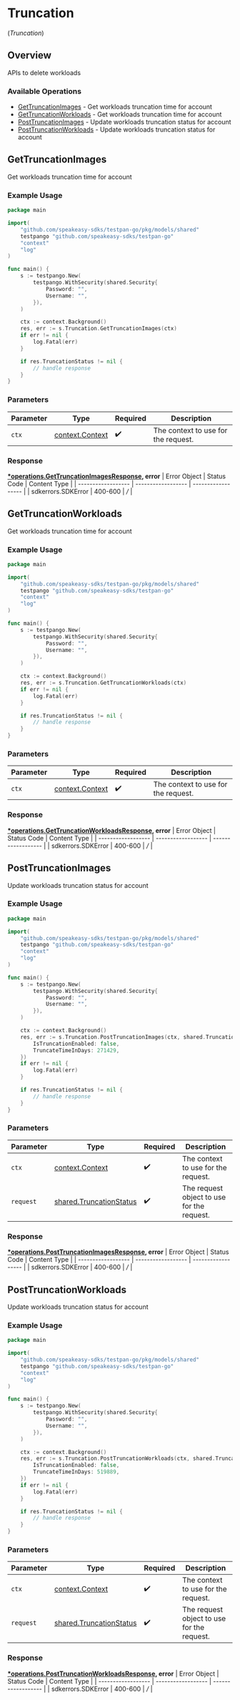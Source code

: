 # Truncation
(*Truncation*)

## Overview

APIs to delete workloads

### Available Operations

* [GetTruncationImages](#gettruncationimages) - Get workloads truncation time for account
* [GetTruncationWorkloads](#gettruncationworkloads) - Get workloads truncation time for account
* [PostTruncationImages](#posttruncationimages) - Update workloads truncation status for account
* [PostTruncationWorkloads](#posttruncationworkloads) - Update workloads truncation status for account

## GetTruncationImages

Get workloads truncation time for account

### Example Usage

```go
package main

import(
	"github.com/speakeasy-sdks/testpan-go/pkg/models/shared"
	testpango "github.com/speakeasy-sdks/testpan-go"
	"context"
	"log"
)

func main() {
    s := testpango.New(
        testpango.WithSecurity(shared.Security{
            Password: "",
            Username: "",
        }),
    )

    ctx := context.Background()
    res, err := s.Truncation.GetTruncationImages(ctx)
    if err != nil {
        log.Fatal(err)
    }

    if res.TruncationStatus != nil {
        // handle response
    }
}
```

### Parameters

| Parameter                                             | Type                                                  | Required                                              | Description                                           |
| ----------------------------------------------------- | ----------------------------------------------------- | ----------------------------------------------------- | ----------------------------------------------------- |
| `ctx`                                                 | [context.Context](https://pkg.go.dev/context#Context) | :heavy_check_mark:                                    | The context to use for the request.                   |


### Response

**[*operations.GetTruncationImagesResponse](../../pkg/models/operations/gettruncationimagesresponse.md), error**
| Error Object       | Status Code        | Content Type       |
| ------------------ | ------------------ | ------------------ |
| sdkerrors.SDKError | 400-600            | */*                |

## GetTruncationWorkloads

Get workloads truncation time for account

### Example Usage

```go
package main

import(
	"github.com/speakeasy-sdks/testpan-go/pkg/models/shared"
	testpango "github.com/speakeasy-sdks/testpan-go"
	"context"
	"log"
)

func main() {
    s := testpango.New(
        testpango.WithSecurity(shared.Security{
            Password: "",
            Username: "",
        }),
    )

    ctx := context.Background()
    res, err := s.Truncation.GetTruncationWorkloads(ctx)
    if err != nil {
        log.Fatal(err)
    }

    if res.TruncationStatus != nil {
        // handle response
    }
}
```

### Parameters

| Parameter                                             | Type                                                  | Required                                              | Description                                           |
| ----------------------------------------------------- | ----------------------------------------------------- | ----------------------------------------------------- | ----------------------------------------------------- |
| `ctx`                                                 | [context.Context](https://pkg.go.dev/context#Context) | :heavy_check_mark:                                    | The context to use for the request.                   |


### Response

**[*operations.GetTruncationWorkloadsResponse](../../pkg/models/operations/gettruncationworkloadsresponse.md), error**
| Error Object       | Status Code        | Content Type       |
| ------------------ | ------------------ | ------------------ |
| sdkerrors.SDKError | 400-600            | */*                |

## PostTruncationImages

Update workloads truncation status for account

### Example Usage

```go
package main

import(
	"github.com/speakeasy-sdks/testpan-go/pkg/models/shared"
	testpango "github.com/speakeasy-sdks/testpan-go"
	"context"
	"log"
)

func main() {
    s := testpango.New(
        testpango.WithSecurity(shared.Security{
            Password: "",
            Username: "",
        }),
    )

    ctx := context.Background()
    res, err := s.Truncation.PostTruncationImages(ctx, shared.TruncationStatus{
        IsTruncationEnabled: false,
        TruncateTimeInDays: 271429,
    })
    if err != nil {
        log.Fatal(err)
    }

    if res.TruncationStatus != nil {
        // handle response
    }
}
```

### Parameters

| Parameter                                                              | Type                                                                   | Required                                                               | Description                                                            |
| ---------------------------------------------------------------------- | ---------------------------------------------------------------------- | ---------------------------------------------------------------------- | ---------------------------------------------------------------------- |
| `ctx`                                                                  | [context.Context](https://pkg.go.dev/context#Context)                  | :heavy_check_mark:                                                     | The context to use for the request.                                    |
| `request`                                                              | [shared.TruncationStatus](../../pkg/models/shared/truncationstatus.md) | :heavy_check_mark:                                                     | The request object to use for the request.                             |


### Response

**[*operations.PostTruncationImagesResponse](../../pkg/models/operations/posttruncationimagesresponse.md), error**
| Error Object       | Status Code        | Content Type       |
| ------------------ | ------------------ | ------------------ |
| sdkerrors.SDKError | 400-600            | */*                |

## PostTruncationWorkloads

Update workloads truncation status for account

### Example Usage

```go
package main

import(
	"github.com/speakeasy-sdks/testpan-go/pkg/models/shared"
	testpango "github.com/speakeasy-sdks/testpan-go"
	"context"
	"log"
)

func main() {
    s := testpango.New(
        testpango.WithSecurity(shared.Security{
            Password: "",
            Username: "",
        }),
    )

    ctx := context.Background()
    res, err := s.Truncation.PostTruncationWorkloads(ctx, shared.TruncationStatus{
        IsTruncationEnabled: false,
        TruncateTimeInDays: 519889,
    })
    if err != nil {
        log.Fatal(err)
    }

    if res.TruncationStatus != nil {
        // handle response
    }
}
```

### Parameters

| Parameter                                                              | Type                                                                   | Required                                                               | Description                                                            |
| ---------------------------------------------------------------------- | ---------------------------------------------------------------------- | ---------------------------------------------------------------------- | ---------------------------------------------------------------------- |
| `ctx`                                                                  | [context.Context](https://pkg.go.dev/context#Context)                  | :heavy_check_mark:                                                     | The context to use for the request.                                    |
| `request`                                                              | [shared.TruncationStatus](../../pkg/models/shared/truncationstatus.md) | :heavy_check_mark:                                                     | The request object to use for the request.                             |


### Response

**[*operations.PostTruncationWorkloadsResponse](../../pkg/models/operations/posttruncationworkloadsresponse.md), error**
| Error Object       | Status Code        | Content Type       |
| ------------------ | ------------------ | ------------------ |
| sdkerrors.SDKError | 400-600            | */*                |

